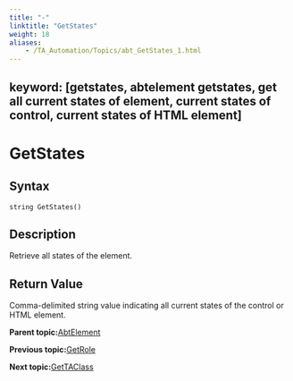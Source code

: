 ```yaml
--- 
title: "-"
linktitle: "GetStates"
weight: 18
aliases: 
    - /TA_Automation/Topics/abt_GetStates_1.html
---
```

keyword: [getstates, abtelement getstates, get all current states of element, current states of control, current states of HTML element]
---

# GetStates

## Syntax

`string GetStates()`

## Description

Retrieve all states of the element.

## Return Value

Comma-delimited string value indicating all current states of the control or HTML element.

**Parent topic:**[AbtElement](/TA_Automation/Topics/abt_AbtElement.html)

**Previous topic:**[GetRole](/TA_Automation/Topics/abt_GetRole_1.html)

**Next topic:**[GetTAClass](/TA_Automation/Topics/abt_GetTAClass_1.html)

